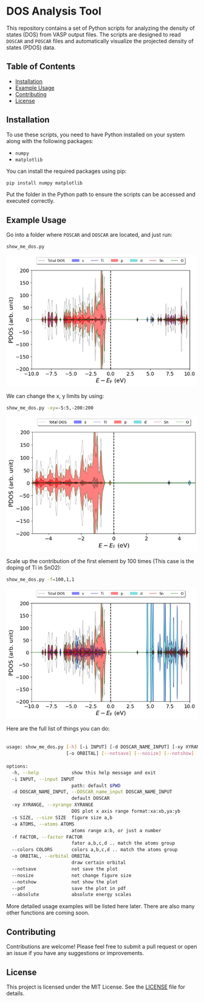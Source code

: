 # DOS Analysis Tool

This repository contains a set of Python scripts for analyzing the density of states (DOS) from VASP output files. The scripts are designed to read `DOSCAR` and `POSCAR` files and automatically visualize the projected density of states (PDOS) data.


## Table of Contents

- [Installation](#installation)
- [Example Usage](#example_usage)
- [Contributing](#contributing)
- [License](#license)

## Installation

To use these scripts, you need to have Python installed on your system along with the following packages:

- `numpy`
- `matplotlib`

You can install the required packages using pip:

```bash
pip install numpy matplotlib
```

Put the folder in the Python path to ensure the scripts can be accessed and executed correctly.



## Example Usage

Go into a folder where `POSCAR` and `DOSCAR` are located, and just run:

```bash
show_me_dos.py
```
![text](./test/SnTiO/PDOS-1.png)

We can change the x, y limits by using:

```bash
show_me_dos.py -xy=-5:5,-200:200
```

![text](./test/SnTiO/PDOS-2.png)


Scale up the contribution of the first element by 100 times (This case is the doping of Ti in SnO2):

```bash
show_me_dos.py -f=100,1,1 
``` 

![text](./test/SnTiO/PDOS-3.png)

Here are the full list of things you can do:

```bash

usage: show_me_dos.py [-h] [-i INPUT] [-d DOSCAR_NAME_INPUT] [-xy XYRANGE] [-s SIZE] [-a ATOMS] [-f FACTOR] [--colors COLORS]
                      [-o ORBITAL] [--notsave] [--nosize] [--notshow] [--pdf] [--absolute]

options:
  -h, --help            show this help message and exit
  -i INPUT, --input INPUT
                        path: default $PWD
  -d DOSCAR_NAME_INPUT, --DOSCAR_name_input DOSCAR_NAME_INPUT
                        default DOSCAR
  -xy XYRANGE, --xyrange XYRANGE
                        DOS plot x axis range format:xa:xb,ya:yb
  -s SIZE, --size SIZE  figure size a,b
  -a ATOMS, --atoms ATOMS
                        atoms range a:b, or just a number
  -f FACTOR, --factor FACTOR
                        fator a,b,c,d .. match the atoms group
  --colors COLORS       colors a,b,c,d .. match the atoms group
  -o ORBITAL, --orbital ORBITAL
                        draw certain orbital
  --notsave             not save the plot
  --nosize              not change figure size
  --notshow             not show the plot
  --pdf                 save the plot in pdf
  --absolute            absolute energy scales
```
More detailed usage examples will be listed here later.
There are also many other functions are coming soon.

## Contributing

Contributions are welcome! Please feel free to submit a pull request or open an issue if you have any suggestions or improvements.


## License
This project is licensed under the MIT License. See the [LICENSE](./LICENSE) file for details.